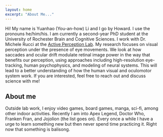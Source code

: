 ```yaml
---
layout: home
excerpt: "About Me..."
---
```


Hi! My name is Yuanhao (You-an-how) Li and I go by Howard. I use the pronouns he/him/his. I am currently a second-year PhD student at the University of Rochester Brain and Cognitive Sciences. I work with Dr. Michele Rucci at the [Active Perception Lab](https://aplab.bcs.rochester.edu/). My research focuses on visual perception under the presence of eye movements. We look at how saccades and ocular drift modulate retinal image power in the way that benefits our perception, using approaches including high-resolution eye-tracking, human psychophysics, and modeling of neural systems. This will lead to a better understanding of how the human visual and oculomotor system work. If you are interested, feel free to reach out and discuss science with me!

## About me

Outside lab work, I enjoy video games, board games, manga, sci-fi, among other indoor activities. Recently I am into Apex Legend, Doctor Who, Franken Fran, and Jojolion (the list goes on). Every once a while I have a urge to learn something new but then never spend time practicing it. Right now that something is balisong.

  
